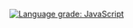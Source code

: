[![Language grade: JavaScript](https://img.shields.io/lgtm/grade/javascript/g/ahx-code/CoffeeBuy.svg?logo=lgtm&logoWidth=18)](https://lgtm.com/projects/g/ahx-code/CoffeeBuy/context:javascript)
